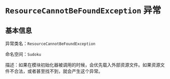 ﻿# `ResourceCannotBeFoundException` 异常
## 基本信息

异常类名：`ResourceCannotBeFoundException`

命名空间：`Sudoku`

描述：如果在模块初始化器被调用的时候，会优先载入外部资源文件。如果资源文件不合法，或者甚至找不到，就会产生这个异常。

